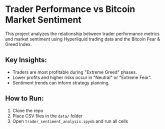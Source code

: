 # Trader Performance vs Bitcoin Market Sentiment

This project analyzes the relationship between trader performance metrics and market sentiment using Hyperliquid trading data and the Bitcoin Fear & Greed Index.

## Key Insights:
- Traders are most profitable during "Extreme Greed" phases.
- Lower profits and higher risks occur in "Neutral" or "Extreme Fear".
- Sentiment trends can inform strategy planning.

## How to Run:
1. Clone the repo
2. Place CSV files in the `data/` folder
3. Open `trader_sentiment_analysis.ipynb` and run all cells
